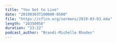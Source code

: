 ```yaml
---
title: "You Get to Live"
date: "20190303T100000-0500"
file: "https://cflcn.org/sermons/2019-03-03.m4a"
length: "10350958"
duration: "23:22"
podcast_author: "Brandi-Michelle Rhodes"
---
```

